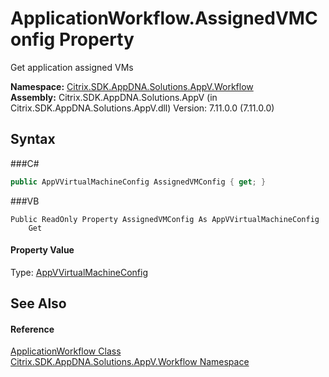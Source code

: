 # ApplicationWorkflow.AssignedVMConfig Property 
 

Get application assigned VMs

**Namespace:**&nbsp;<a href="N_Citrix_SDK_AppDNA_Solutions_AppV_Workflow">Citrix.SDK.AppDNA.Solutions.AppV.Workflow</a><br />**Assembly:**&nbsp;Citrix.SDK.AppDNA.Solutions.AppV (in Citrix.SDK.AppDNA.Solutions.AppV.dll) Version: 7.11.0.0 (7.11.0.0)

## Syntax

###C#
```csharp
public AppVVirtualMachineConfig AssignedVMConfig { get; }
```

###VB
```vbnet
Public ReadOnly Property AssignedVMConfig As AppVVirtualMachineConfig
	Get
```


#### Property Value
Type: <a href="T_Citrix_SDK_AppDNA_Solutions_AppV_VirtualMachines_AppVVirtualMachineConfig">AppVVirtualMachineConfig</a>

## See Also


#### Reference
<a href="T_Citrix_SDK_AppDNA_Solutions_AppV_Workflow_ApplicationWorkflow">ApplicationWorkflow Class</a><br /><a href="N_Citrix_SDK_AppDNA_Solutions_AppV_Workflow">Citrix.SDK.AppDNA.Solutions.AppV.Workflow Namespace</a><br />